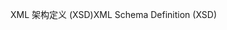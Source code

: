 <span data-ttu-id="1f18f-101">XML 架构定义 (XSD)</span><span class="sxs-lookup"><span data-stu-id="1f18f-101">XML Schema Definition (XSD)</span></span>